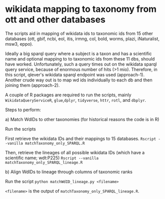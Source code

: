 # wikidata mapping to taxonomy from ott and other databases
The scripts aid in  mapping of wikidata ids to taxonomic ids from 15 other databases (ott, gbif, ncbi, eol, itis, irmng, col, bold, worms, plazi, iNaturalist, msw3, eppo).

Ideally a big sparql query where a subject is a taxon and has a scientific name and optional mapping to to taxonomic ids from these 11 dbs, should have worked. Unfortunately, such a query times out on the wikidata sparql query service, because of enormous number of hits (>1 mio). Therefore, in this script, qlever's wikidata sparql endpoint was used (approach-1). Another crude way out is to map wd ids individually to each db and then joining them (approach-2).

A couple of R packages are required to run the scripts, mainly `WikidataQueryServiceR`, `glue`,`dplyr`, `tidyverse`, `httr`, `rotl`, and `dbplyr`.

Steps to perform:

a) Match WdIDs to other taxonomies (for historical reasons the code is in R)

Run the scripts 

First retrieve the wikidata IDs and their mappings to 15 databases.
`Rscript --vanilla matchTaxonomy_only_SPARQL.R`


Then, retrieve the lineages of all possible wikidata IDs (which have a scientific name; wdt:P225)
`Rscript --vanilla matchTaxonomy_only_SPARQL_lineage.R`



b) Align WdIDs to lineage through columns of taxonomic ranks

Run the script `python matchWdID_lineage.py <filename>`

`<filename>` is the output of `matchTaxonomy_only_SPARQL_lineage.R`.

